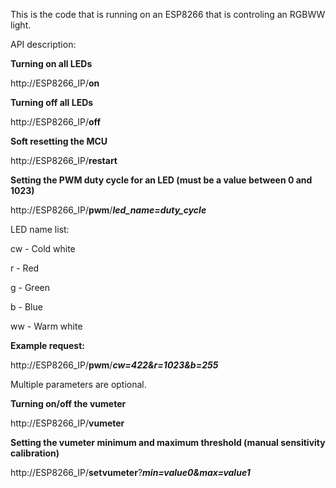 This is the code that is running on an ESP8266 that is controling an RGBWW light.

API description:

**Turning on all LEDs**

http://ESP8266_IP/**on**

**Turning off all LEDs**

http://ESP8266_IP/**off**

**Soft resetting the MCU**

http://ESP8266_IP/**restart**

**Setting the PWM duty cycle for an LED (must be a value between 0 and 1023)**

http://ESP8266_IP/**pwm**/***led_name=duty_cycle***

LED name list:

cw - Cold white

r - Red

g - Green

b - Blue

ww - Warm white

**Example request:**

http://ESP8266_IP/**pwm**/***cw=422&r=1023&b=255***

Multiple parameters are optional.

**Turning on/off the vumeter**

http://ESP8266_IP/**vumeter**

**Setting the vumeter minimum and maximum threshold (manual sensitivity calibration)**

http://ESP8266_IP/**setvumeter**?***min=value0&max=value1***
